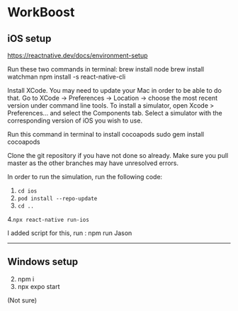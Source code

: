 # WorkBoost

## iOS setup
https://reactnative.dev/docs/environment-setup

Run these two commands in terminal:
  brew install node
  brew install watchman
  npm install -s react-native-cli

Install XCode. You may need to update your Mac in order to be able to do that.
Go to XCode -> Preferences -> Location -> choose the most recent version under command line tools.
To install a simulator, open Xcode > Preferences... and select the Components tab. Select a simulator with the corresponding version of iOS you wish to use.

Run this command in terminal to install cocoapods
  sudo gem install cocoapods

Clone the git repository if you have not done so already. Make sure you pull master as the other branches may have unresolved errors.

In order to run the simulation, run the following code:
  1. `cd ios`
   2. `pod install --repo-update`
   3. `cd ..`
   
   4.`npx react-native run-ios`

  I added script for this, run : npm run Jason
  
---
## Windows setup

2. npm i
3. npx expo start

(Not sure)
